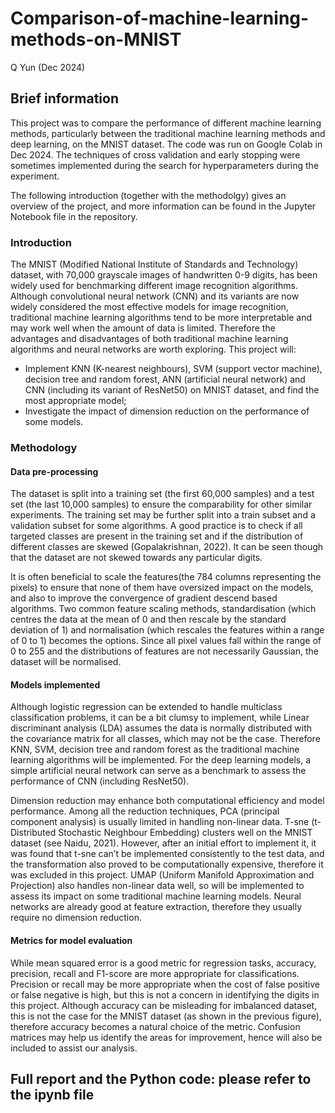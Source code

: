 # Comparison-of-machine-learning-methods-on-MNIST
Q Yun (Dec 2024)

## Brief information
This project was to compare the performance of different machine learning methods, particularly between the traditional machine learning methods and deep learning, on the MNIST dataset. The code was run on Google Colab in Dec 2024. The techniques of cross validation and early stopping were sometimes implemented during the search for hyperparameters during the experiment.

The following introduction (together with the methodolgy) gives an overview of the project, and more information can be found in the Jupyter Notebook file in the repository.

### Introduction
The MNIST (Modified National Institute of Standards and Technology) dataset, with 70,000 grayscale images of handwritten 0-9 digits,  has been widely used for benchmarking different image recognition algorithms. Although convolutional neural network (CNN) and its variants are now widely considered the most effective models for image recognition, traditional machine learning algorithms tend to be more interpretable and may work well when the amount of data is limited. Therefore the advantages and disadvantages of both traditional machine learning algorithms and neural networks are worth exploring. This project will:
* Implement KNN (K-nearest neighbours), SVM (support vector machine), decision tree and random forest, ANN (artificial neural network) and CNN (including its variant of ResNet50) on MNIST dataset, and find the most appropriate model;
*	Investigate the impact of dimension reduction on the performance of  some models.

### Methodology
#### Data pre-processing
The dataset is split into a training set (the first 60,000 samples) and a test set (the last 10,000 samples) to ensure the comparability for other similar experiments. The training set may be further split into a train subset and a validation subset for some algorithms. A good practice is to check if all targeted classes are present in the training set and if the distribution of different classes are skewed (Gopalakrishnan, 2022). It can be seen though that the dataset are not skewed towards any particular digits.

It is often beneficial to scale the features(the 784 columns representing the pixels) to ensure that none of them have oversized impact on the models, and also to improve the convergence of gradient descend based algorithms. Two common feature scaling methods, standardisation (which centres the data at the mean of 0 and then rescale by the standard deviation of 1) and normalisation (which rescales the features within a range of 0 to 1) becomes the options. Since all pixel values fall within the range of 0 to 255 and the distributions of features are not necessarily Gaussian, the dataset will be normalised.

#### Models implemented
Although logistic regression can be extended to handle multiclass classification problems, it can be a bit clumsy to implement, while Linear discriminant analysis (LDA) assumes the data is normally distributed with the covariance matrix for all classes, which may not be the case. Therefore KNN, SVM, decision tree and random forest as the traditional machine learning algorithms will be implemented. For the deep learning models, a simple artificial neural network can serve as a benchmark to assess the performance of CNN (including ResNet50).

Dimension reduction may enhance both computational efficiency and model performance. Among all the reduction techniques, PCA (principal component analysis) is usually limited in handling non-linear data. T-sne (t-Distributed Stochastic Neighbour Embedding) clusters well on the MNIST dataset (see Naidu, 2021). However, after an initial effort to implement it, it was found that t-sne can’t be implemented consistently to the test data, and the transformation also proved to be computationally expensive, therefore it was excluded in this project. UMAP (Uniform Manifold Approximation and Projection) also handles non-linear data well, so will be implemented to assess its impact on some traditional machine learning models. Neural networks are already good at feature extraction, therefore they usually require no dimension reduction.

#### Metrics for model evaluation
While mean squared error is a good metric for regression tasks, accuracy, precision, recall and F1-score are more appropriate for classifications. Precision or recall may be more appropriate when the cost of false positive or false negative is high, but this is not a concern in identifying the digits in this project. Although accuracy can be misleading for imbalanced dataset, this is not the case for the MNIST dataset (as shown in the previous figure), therefore accuracy becomes a natural choice of the metric. Confusion matrices may help us identify the areas for improvement, hence will also be included to assist our analysis.

## Full report and the Python code: please refer to the ipynb file
